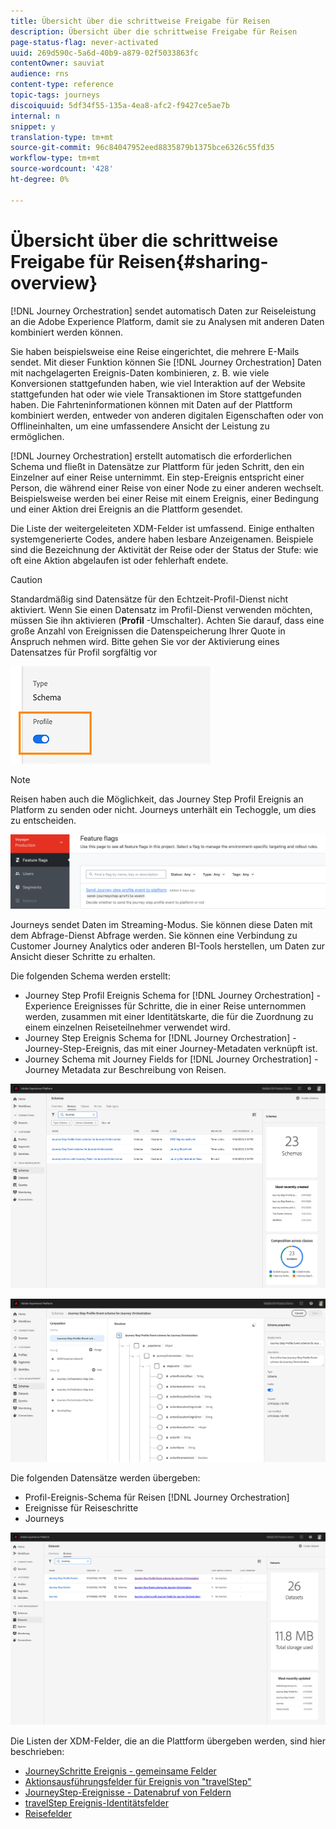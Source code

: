 ```yaml
---
title: Übersicht über die schrittweise Freigabe für Reisen
description: Übersicht über die schrittweise Freigabe für Reisen
page-status-flag: never-activated
uuid: 269d590c-5a6d-40b9-a879-02f5033863fc
contentOwner: sauviat
audience: rns
content-type: reference
topic-tags: journeys
discoiquuid: 5df34f55-135a-4ea8-afc2-f9427ce5ae7b
internal: n
snippet: y
translation-type: tm+mt
source-git-commit: 96c84047952eed8835879b1375bce6326c55fd35
workflow-type: tm+mt
source-wordcount: '428'
ht-degree: 0%

---
```



# Übersicht über die schrittweise Freigabe für Reisen{#sharing-overview}

[!DNL Journey Orchestration] sendet automatisch Daten zur Reiseleistung an die Adobe Experience Platform, damit sie zu Analysen mit anderen Daten kombiniert werden können.

Sie haben beispielsweise eine Reise eingerichtet, die mehrere E-Mails sendet. Mit dieser Funktion können Sie [!DNL Journey Orchestration] Daten mit nachgelagerten Ereignis-Daten kombinieren, z. B. wie viele Konversionen stattgefunden haben, wie viel Interaktion auf der Website stattgefunden hat oder wie viele Transaktionen im Store stattgefunden haben. Die Fahrteninformationen können mit Daten auf der Plattform kombiniert werden, entweder von anderen digitalen Eigenschaften oder von Offlineinhalten, um eine umfassendere Ansicht der Leistung zu ermöglichen.

[!DNL Journey Orchestration] erstellt automatisch die erforderlichen Schema und fließt in Datensätze zur Plattform für jeden Schritt, den ein Einzelner auf einer Reise unternimmt. Ein step-Ereignis entspricht einer Person, die während einer Reise von einer Node zu einer anderen wechselt. Beispielsweise werden bei einer Reise mit einem Ereignis, einer Bedingung und einer Aktion drei Ereignis an die Plattform gesendet.

Die Liste der weitergeleiteten XDM-Felder ist umfassend. Einige enthalten systemgenerierte Codes, andere haben lesbare Anzeigenamen. Beispiele sind die Bezeichnung der Aktivität der Reise oder der Status der Stufe: wie oft eine Aktion abgelaufen ist oder fehlerhaft endete.

>[!CAUTION]
>
>Standardmäßig sind Datensätze für den Echtzeit-Profil-Dienst nicht aktiviert. Wenn Sie einen Datensatz im Profil-Dienst verwenden möchten, müssen Sie ihn aktivieren (**Profil** -Umschalter). Achten Sie darauf, dass eine große Anzahl von Ereignissen die Datenspeicherung Ihrer Quote in Anspruch nehmen wird. Bitte gehen Sie vor der Aktivierung eines Datensatzes für Profil sorgfältig vor
>
>![](../assets/sharing4.png)

>[!NOTE]
>
>Reisen haben auch die Möglichkeit, das Journey Step Profil Ereignis an Platform zu senden oder nicht. Journeys unterhält ein Techoggle, um dies zu entscheiden.
>
>![](../assets/techtoggle.png)

Journeys sendet Daten im Streaming-Modus. Sie können diese Daten mit dem Abfrage-Dienst Abfrage werden. Sie können eine Verbindung zu Customer Journey Analytics oder anderen BI-Tools herstellen, um Daten zur Ansicht dieser Schritte zu erhalten.

Die folgenden Schema werden erstellt:

* Journey Step Profil Ereignis Schema for [!DNL Journey Orchestration] - Experience Ereignisses für Schritte, die in einer Reise unternommen werden, zusammen mit einer Identitätskarte, die für die Zuordnung zu einem einzelnen Reiseteilnehmer verwendet wird.
* Journey Step Ereignis Schema for [!DNL Journey Orchestration] - Journey-Step-Ereignis, das mit einer Journey-Metadaten verknüpft ist.
* Journey Schema mit Journey Fields for [!DNL Journey Orchestration] - Journey Metadata zur Beschreibung von Reisen.

![](../assets/sharing1.png)

![](../assets/sharing2.png)

Die folgenden Datensätze werden übergeben:

* Profil-Ereignis-Schema für Reisen [!DNL Journey Orchestration]
* Ereignisse für Reiseschritte
* Journeys

![](../assets/sharing3.png)

Die Listen der XDM-Felder, die an die Plattform übergeben werden, sind hier beschrieben:

* [JourneySchritte Ereignis - gemeinsame Felder](../building-journeys/sharing-common-fields.md)
* [Aktionsausführungsfelder für Ereignis von &quot;travelStep&quot;](../building-journeys/sharing-execution-fields.md)
* [JourneyStep-Ereignisse - Datenabruf von Feldern](../building-journeys/sharing-fetch-fields.md)
* [travelStep Ereignis-Identitätsfelder](../building-journeys/sharing-identity-fields.md)
* [Reisefelder](../building-journeys/sharing-journey-fields.md)

